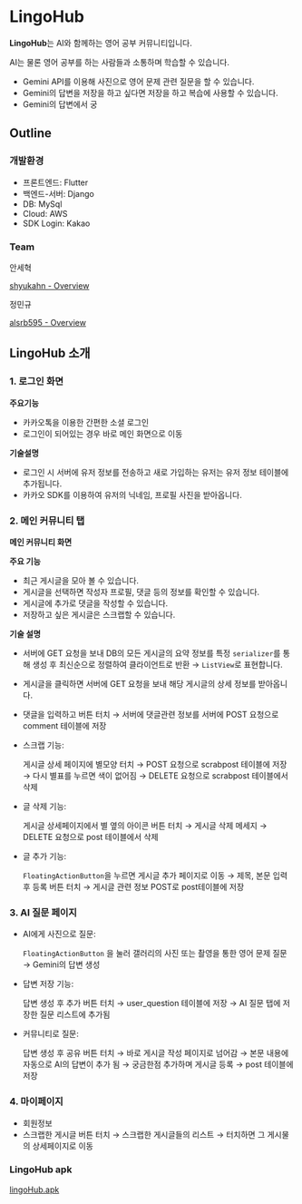 # LingoHub

**LingoHub**는 AI와 함께하는 영어 공부 커뮤니티입니다.

AI는 물론 영어 공부를 하는 사람들과 소통하며 학습할 수 있습니다. 

- Gemini API를 이용해 사진으로 영어 문제 관련 질문을 할 수 있습니다.
- Gemini의 답변을 저장을 하고 싶다면 저장을 하고 복습에 사용할 수 있습니다.
- Gemini의 답변에서 궁

## Outline

### 개발환경

- 프론트엔드: Flutter
- 백엔드-서버: Django
- DB: MySql
- Cloud: AWS
- SDK Login: Kakao

### Team

안세혁

[shyukahn - Overview](https://github.com/shyukahn)

정민규

[alsrb595 - Overview](https://github.com/alsrb595)

## LingoHub 소개


### 1. 로그인 화면

**주요기능**

- 카카오톡을 이용한 간편한 소셜 로그인
- 로그인이 되어있는 경우 바로 메인 화면으로 이동

**기술설명**

- 로그인 시 서버에 유저 정보를 전송하고 새로 가입하는 유저는 유저 정보 테이블에 추가됩니다.
- 카카오 SDK를 이용하여 유저의 닉네임, 프로필 사진을 받아옵니다.

### 2. 메인 커뮤니티 탭

**메인 커뮤니티 화면**

**주요 기능**

- 최근 게시글을 모아 볼 수 있습니다.
- 게시글을 선택하면 작성자 프로필, 댓글 등의 정보를 확인할 수 있습니다.
- 게시글에 추가로 댓글을 작성할 수 있습니다.
- 저장하고 싶은 게시글은 스크랩할 수 있습니다.

**기술 설명**

- 서버에 GET 요청을 보내 DB의 모든 게시글의 요약 정보를 특정 `serializer`를 통해 생성 후  최신순으로 정렬하여 클라이언트로 반환 → `ListView`로 표현합니다.
- 게시글을 클릭하면 서버에 GET 요청을 보내 해당 게시글의 상세 정보를 받아옵니다.
- 댓글을 입력하고 버튼 터치 → 서버에 댓글관련 정보를 서버에 POST 요청으로 comment 테이블에 저장
- 스크랩 기능:
    
    게시글 상세 페이지에 별모양 터치 → POST 요청으로 scrabpost 테이블에 저장 → 다시 별표를 누르면 색이 없어짐 → DELETE 요청으로 scrabpost 테이블에서 삭제
    
- 글 삭제 기능:
    
    게시글 상세페이지에서 별 옆의 아이콘 버튼 터치 → 게시글 삭제 메세지 → DELETE 요청으로 post 테이블에서 삭제 
    
- 글 추가 기능:
    
     `FloatingActionButton`을 누르면 게시글 추가 페이지로 이동 → 제목, 본문 입력 후 등록 버튼 터치 → 게시글 관련 정보 POST로 post테이블에 저장 
    

### 3. AI 질문 페이지

- AI에게 사진으로 질문:
    
     `FloatingActionButton` 을 눌러 갤러리의 사진 또는 촬영을 통한 영어 문제 질문 → Gemini의 답변 생성
    
- 답변 저장 기능:
    
    답변 생성 후 추가 버튼 터치 → user_question 테이블에 저장 → AI 질문 탭에 저장한 질문 리스트에 추가됨
    
- 커뮤니티로 질문:
    
    답변 생성 후 공유 버튼 터치 → 바로 게시글 작성 페이지로 넘어감 → 본문 내용에 자동으로 AI의 답변이 추가 됨 → 궁금한점 추가하며 게시글 등록 → post 테이블에 저장
    

### 4. 마이페이지

- 회원정보
- 스크랩한 게시글 버튼 터치 → 스크랩한 게시글들의 리스트 → 터치하면 그 게시물의 상세페이지로 이동

### LingoHub apk

[lingoHub.apk](https://drive.google.com/file/d/1qz-DeIaiIwX0pTb7HqmJC-NbHeKcHGPN/view?usp=sharing)
